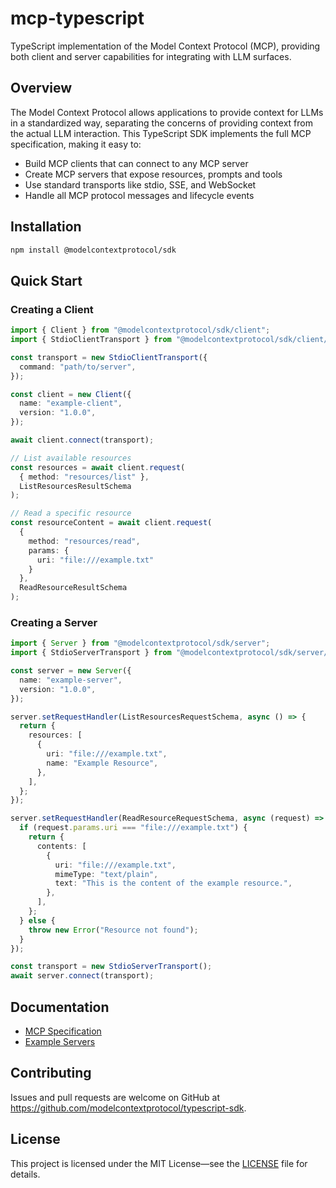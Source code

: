 # mcp-typescript

TypeScript implementation of the Model Context Protocol (MCP), providing both client and server capabilities for integrating with LLM surfaces.

## Overview

The Model Context Protocol allows applications to provide context for LLMs in a standardized way, separating the concerns of providing context from the actual LLM interaction. This TypeScript SDK implements the full MCP specification, making it easy to:

- Build MCP clients that can connect to any MCP server
- Create MCP servers that expose resources, prompts and tools
- Use standard transports like stdio, SSE, and WebSocket
- Handle all MCP protocol messages and lifecycle events

## Installation

```bash
npm install @modelcontextprotocol/sdk
```

## Quick Start

### Creating a Client

```typescript
import { Client } from "@modelcontextprotocol/sdk/client";
import { StdioClientTransport } from "@modelcontextprotocol/sdk/client/stdio";

const transport = new StdioClientTransport({
  command: "path/to/server",
});

const client = new Client({
  name: "example-client",
  version: "1.0.0",
});

await client.connect(transport);

// List available resources
const resources = await client.request(
  { method: "resources/list" },
  ListResourcesResultSchema
);

// Read a specific resource
const resourceContent = await client.request(
  {
    method: "resources/read",
    params: {
      uri: "file:///example.txt"
    }
  },
  ReadResourceResultSchema
);
```

### Creating a Server

```typescript
import { Server } from "@modelcontextprotocol/sdk/server";
import { StdioServerTransport } from "@modelcontextprotocol/sdk/server/stdio";

const server = new Server({
  name: "example-server",
  version: "1.0.0",
});

server.setRequestHandler(ListResourcesRequestSchema, async () => {
  return {
    resources: [
      {
        uri: "file:///example.txt",
        name: "Example Resource",
      },
    ],
  };
});

server.setRequestHandler(ReadResourceRequestSchema, async (request) => {
  if (request.params.uri === "file:///example.txt") {
    return {
      contents: [
        {
          uri: "file:///example.txt",
          mimeType: "text/plain",
          text: "This is the content of the example resource.",
        },
      ],
    };
  } else {
    throw new Error("Resource not found");
  }
});

const transport = new StdioServerTransport();
await server.connect(transport);
```

## Documentation

- [MCP Specification](https://modelcontextprotocol.github.io)
- [Example Servers](https://github.com/modelcontextprotocol/example-servers)

## Contributing

Issues and pull requests are welcome on GitHub at https://github.com/modelcontextprotocol/typescript-sdk.

## License

This project is licensed under the MIT License—see the [LICENSE](LICENSE) file for details.
